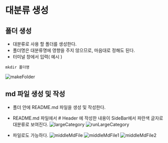 # 대분류 생성

## 폴더 생성
- 대분류로 사용 할 폴더를 생성한다.
- 폴더명은 대분류명에 영향을 주지 않으므로, 마음대로 정해도 된다.
- 터미널 창에서 입력( 예시 )
```
mkdir 폴더명
```
![makeFolder](https://user-images.githubusercontent.com/39661858/110285145-2b63b780-8026-11eb-92fb-95b5eba028a2.png)

## md 파일 생성 및 작성
- 폴더 안에 README.md 파일을 생성 및 작성한다.  
- README.md 파일에서 # Header 에 작성한 내용이 SideBar에서 파란색 글자로 대분류로 보여진다.
![largeCategory](https://user-images.githubusercontent.com/39661858/110286202-df197700-8027-11eb-80ee-cf42a075448f.png)
![runLargeCategory](https://user-images.githubusercontent.com/39661858/110286354-20118b80-8028-11eb-8143-c81d18837074.png)

- 파일로도 가능하다. 
![middleMdFile](https://user-images.githubusercontent.com/39661858/110288561-8f3caf00-802b-11eb-9c23-15cf4e35dca6.png)
![middleMdFile1](https://user-images.githubusercontent.com/39661858/110288983-20138a80-802c-11eb-8c98-9915491a5425.png)
![middleMdFile2](https://user-images.githubusercontent.com/39661858/110289058-3b7e9580-802c-11eb-9315-f2df35a627c5.png)